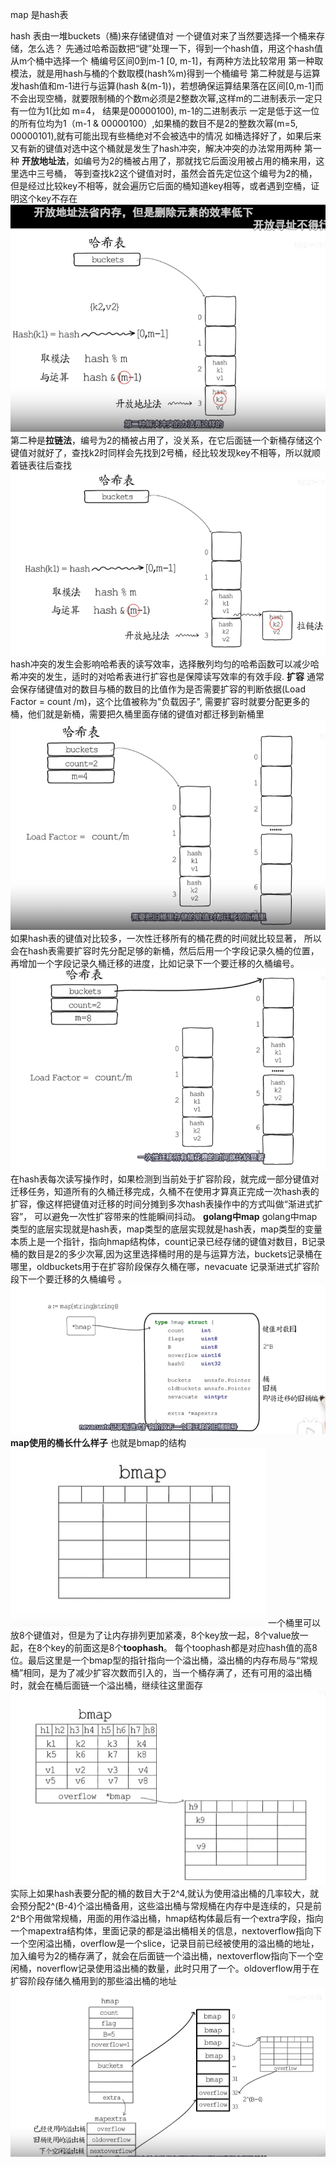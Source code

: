 map 是hash表

hash 表由一堆buckets（桶)来存储键值对
一个键值对来了当然要选择一个桶来存储，怎么选？
先通过哈希函数把“键”处理一下，得到一个hash值，用这个hash值从m个桶中选择一个
桶编号区间0到m-1 [0, m-1]，有两种方法比较常用
	第一种取模法，就是用hash与桶的个数取模(hash%m)得到一个桶编号
	第二种就是与运算发hash值和m-1进行与运算(hash &(m-1))，若想确保运算结果落在区间[0,m-1]而不会出现空桶，就要限制桶的个数m必须是2整数次幂,这样m的二进制表示一定只有一位为1(比如 m=4， 结果是00000100), m-1的二进制表示 一定是低于这一位的所有位均为1（m-1 & 00000100）,如果桶的数目不是2的整数次幂(m=5, 00000101),就有可能出现有些桶绝对不会被选中的情况
	如桶选择好了，如果后来又有新的键值对选中这个桶就是发生了hash冲突，解决冲突的办法常用两种
		第一种 **开放地址法**，如编号为2的桶被占用了，那就找它后面没用被占用的桶来用，这里选中三号桶， 等到查找k2这个键值对时，虽然会首先定位这个编号为2的桶，但是经过比较key不相等，就会遍历它后面的桶知道key相等，或者遇到空桶，证明这个key不存在
![hash冲突1](./images/map/hash冲突1.png)
		第二种是**拉链法**，编号为2的桶被占用了，没关系，在它后面链一个新桶存储这个键值对就好了，查找k2时同样会先找到2号桶，经比较发现key不相等，所以就顺着链表往后查找
		![hash冲突2](./images/map/hash冲突2.png)
	hash冲突的发生会影响哈希表的读写效率，选择散列均匀的哈希函数可以减少哈希冲突的发生，适时的对哈希表进行扩容也是保障读写效率的有效手段.
	**扩容**
	通常会保存储键值对的数目与桶的数目的比值作为是否需要扩容的判断依据(Load Factor = count /m)，这个比值被称为"负载因子", 需要扩容时就要分配更多的桶，他们就是新桶，需要把久桶里面存储的键值对都迁移到新桶里
	![hash冲突1](./images/map/扩容1.png)
	如果hash表的键值对比较多，一次性迁移所有的桶花费的时间就比较显著， 所以会在hash表需要扩容时先分配足够的新桶，然后后用一个字段记录久桶的位置，再增加一个字段记录久桶迁移的进度，比如记录下一个要迁移的久桶编号。
	![hash冲突1](./images/map/扩容2.png)
	在hash表每次读写操作时，如果检测到当前处于扩容阶段，就完成一部分键值对迁移任务，知道所有的久桶迁移完成，久桶不在使用才算真正完成一次hash表的扩容，像这样把键值对迁移的时间分摊到多次hash表操作中的方式叫做“渐进式扩容”， 可以避免一次性扩容带来的性能瞬间抖动。
	**golang中map**
	golang中map类型的底层实现就是hash表，map类型的底层实现就是hash表，map类型的变量本质上是一个指针，指向hmap结构体，count记录已经存储的键值对数目，B记录桶的数目是2的多少次幂,因为这里选择桶时用的是与运算方法，buckets记录桶在哪里，oldbuckets用于在扩容阶段保存久桶在哪，nevacuate 记录渐进式扩容阶段下一个要迁移的久桶编号 。
	![hash冲突1](./images/map/扩容3.png)
	**map使用的桶长什么样子**
	也就是bmap的结构
	![bmap1](./images/map/bmap1.png)
	一个桶里可以放8个键值对，但是为了让内存排列更加紧凑，8个key放一起，8个value放一起，在8个key的前面这是8个**toophash**。
	每个toophash都是对应hash值的高8位。最后这里是一个bmap型的指针指向一个溢出桶，溢出桶的内存布局与“常规桶”相同，是为了减少扩容次数而引入的，当一个桶存满了，还有可用的溢出桶时，就会在桶后面链一个溢出桶，继续往这里面存
	![bmap2](./images/map/bmap2.png)
	实际上如果hash表要分配的桶的数目大于2^4,就认为使用溢出桶的几率较大，就会预分配2^(B-4)个溢出桶备用，这些溢出桶与常规桶在内存中是连续的，只是前2^B个用做常规桶，用面的用作溢出桶，hmap结构体最后有一个extra字段，指向一个mapextra结构体，里面记录的都是溢出桶相关的信息，nextoverflow指向下一个空闲溢出桶，overflow是一个slice，记录目前已经被使用的溢出桶的地址，加入编号为2的桶存满了，就会在后面链一个溢出桶，nextoverflow指向下一个空闲桶，noverflow记录使用溢出桶的数量，此时只用了一个。oldoverflow用于在扩容阶段存储久桶用到的那些溢出桶的地址
	![bmap3](./images/map/bmap3.png)